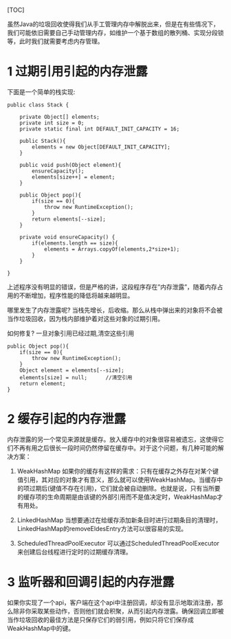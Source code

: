 [TOC]

虽然Java的垃圾回收使得我们从手工管理内存中解脱出来，但是在有些情况下，我们可能依旧需要自己手动管理内存，如维护一个基于数组的散列桶、实现分段锁等，此时我们就需要考虑内存管理。

# 1 过期引用引起的内存泄露

下面是一个简单的栈实现: 

```
public class Stack {
    
    private Object[] elements;
    private int size = 0;
    private static final int DEFAULT_INIT_CAPACITY = 16;
    
    public Stack(){
        elements = new Object[DEFAULT_INIT_CAPACITY];
    }
    
    public void push(Object element){
        ensureCapacity();
        elements[size++] = element;
    }
    
    public Object pop(){
        if(size == 0){
            throw new RuntimeException();
        }
        return elements[--size];
    }

    private void ensureCapacity() {
        if(elements.length == size){
            elements = Arrays.copyOf(elements,2*size+1);
        }
    }

}
```

上述程序没有明显的错误，但是严格的讲，这段程序存在”内存泄露”，随着内存占用的不断增加，程序性能的降低将越来越明显。

哪里发生了内存泄露呢?
当栈先增长，后收缩。那么从栈中弹出来的对象将不会被当作垃圾回收，因为栈内部维护着对这些对象的过期引用。

如何修复?
一旦对象引用已经过期,清空这些引用 

```
public Object pop(){
    if(size == 0){
        throw new RuntimeException();
    }
    Object element = elements[--size];
    elements[size] = null;      //清空引用
    return element;
}
```



# 2 缓存引起的内存泄露

内存泄露的另一个常见来源就是缓存。放入缓存中的对象很容易被遗忘，这使得它们不再有用之后很长一段时间仍然停留在缓存中。对于这个问题，有几种可能的解决方案：

1. WeakHashMap
   如果你的缓存有这样的需求：只有在缓存之外存在对某个键值引用，其对应的对象才有意义，那么就可以使用WeakHashMap。当缓存中的项过期后(键值不存在引用)，它们就会被自动删除。也就是说，只有当所要的缓存项的生命周期是由该键的外部引用而不是值决定时，WeakHashMap才有用处。

2. LinkedHashMap
   当想要通过在给缓存添加新条目时进行过期条目的清理时，LinkedHashMap的removeEldesEntry方法可以很容易的实现。

3. ScheduledThreadPoolExecutor
   可以通过ScheduledThreadPoolExecutor来创建后台线程进行定时的过期缓存清理。



# 3 监听器和回调引起的内存泄露

如果你实现了一个api，客户端在这个api中注册回调，却没有显示地取消注册，那么除非你采取某些动作，否则他们就会积聚，从而引起内存泄露。确保回调立即被当作垃圾回收的最佳方法是只保存它们的弱引用，例如只将它们保存成WeakHashMap中的键。 